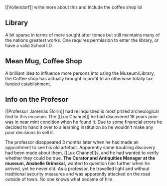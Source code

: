 [[Vollendorf]]
write more about this and include the coffee shop lol

## Library 
A bit sparse in terms of more sought after tomes but still maintains many of the nations greatest works. One requires permission to enter the library, or have a valid School I.D.
## Mean Mug, Coffee Shop
A brilliant idea to influence more persons into using the Museum/Library, the Coffee shop has actually brought in profit to an otherwise totally tax funded establishment. 

## Info on the Profesor
[[Professor Jamenas Elorin]] had relinquished is most prized archeological find to this museum. The [[Lux Channel]] he had discovered 18 years prior was in near mint condition when he found it. Due to some financial errors he decided to hand it over to a learning institution so he wouldn't make any poor decisions to sell it. 

The professor disappeared 3 months later when he had made an appointment to see his old artefact. Apparently some troubling discovery had been made about them, [[Lux Channel]]s, and he had wanted to verify whether they could be true. **The Curator and Antiquities Manager at the museum, Anabelle Grimskal,** wanted to question him further when he arrived, yet he never did. As a professor, he travelled light and without traditional security measures and was apparently attacked on the road outside of town. No one knows what became of him.